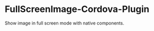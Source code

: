 FullScreenImage-Cordova-Plugin
==============================

Show image in full screen mode with native components.
